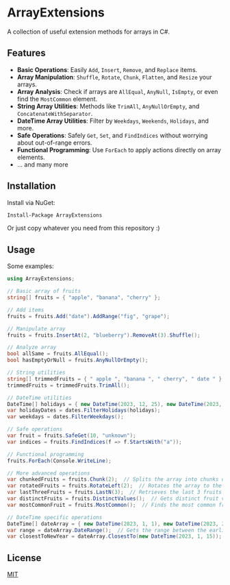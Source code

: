 # ArrayExtensions

A collection of useful extension methods for arrays in C#. 

## Features

- **Basic Operations**: Easily `Add`, `Insert`, `Remove`, and `Replace` items.
- **Array Manipulation**: `Shuffle`, `Rotate`, `Chunk`, `Flatten`, and `Resize` your arrays.
- **Array Analysis**: Check if arrays are `AllEqual`, `AnyNull`, `IsEmpty`, or even find the `MostCommon` element.
- **String Array Utilities**: Methods like `TrimAll`, `AnyNullOrEmpty`, and `ConcatenateWithSeparator`.
- **DateTime Array Utilities**: Filter by `Weekdays`, `Weekends`, `Holidays`, and more.
- **Safe Operations**: Safely `Get`, `Set`, and `FindIndices` without worrying about out-of-range errors.
- **Functional Programming**: Use `ForEach` to apply actions directly on array elements.
- ... and many more

## Installation

Install via NuGet:

```bash
Install-Package ArrayExtensions
```

Or just copy whatever you need from this repository :) 

## Usage

Some examples:

```csharp
using ArrayExtensions;

// Basic array of fruits
string[] fruits = { "apple", "banana", "cherry" };

// Add items
fruits = fruits.Add("date").AddRange("fig", "grape");

// Manipulate array
fruits = fruits.InsertAt(2, "blueberry").RemoveAt(3).Shuffle();

// Analyze array
bool allSame = fruits.AllEqual();
bool hasEmptyOrNull = fruits.AnyNullOrEmpty();

// String utilities
string[] trimmedFruits = { " apple ", "banana ", " cherry", " date " };
trimmedFruits = trimmedFruits.TrimAll();

// DateTime utilities
DateTime[] holidays = { new DateTime(2023, 12, 25), new DateTime(2023, 1, 1) };
var holidayDates = dates.FilterHolidays(holidays);
var weekdays = dates.FilterWeekdays();

// Safe operations
var fruit = fruits.SafeGet(10, "unknown");
var indices = fruits.FindIndices(f => f.StartsWith("a"));

// Functional programming
fruits.ForEach(Console.WriteLine);

// More advanced operations
var chunkedFruits = fruits.Chunk(2);  // Splits the array into chunks of 2
var rotatedFruits = fruits.RotateLeft(2);  // Rotates the array to the left by 2 positions
var lastThreeFruits = fruits.LastN(3);  // Retrieves the last 3 fruits
var distinctFruits = fruits.DistinctValues();  // Gets distinct fruit values
var mostCommonFruit = fruits.MostCommon();  // Finds the most common fruit

// DateTime specific operations
DateTime[] dateArray = { new DateTime(2023, 1, 1), new DateTime(2023, 2, 14), new DateTime(2023, 12, 25) };
var range = dateArray.DateRange();  // Gets the range between the earliest and latest date
var closestToNewYear = dateArray.ClosestTo(new DateTime(2023, 1, 15));  // Finds the date closest to Jan 15, 2023
```

## License

[MIT](https://opensource.org/licenses/MIT)
